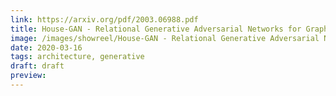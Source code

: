 ```yaml
---
link: https://arxiv.org/pdf/2003.06988.pdf
title: House-GAN - Relational Generative Adversarial Networks for Graph-constrained House Layout Generation
image: /images/showreel/House-GAN - Relational Generative Adversarial Networks for Graph-constrained House Layout Generation.jpg
date: 2020-03-16
tags: architecture, generative
draft: draft
preview:
---
```



